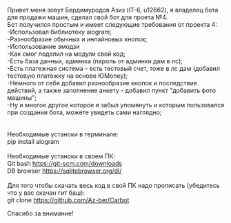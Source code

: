 Привет меня зовут Бердимуродов Азиз (IT-6, u12662), я владелец бота для продажи машин, сделал свой бот для проета №4.<br>
Бот получился простым и имеет следующие требования от проекта 4:<br>
-Использовал библиотеку aiogram;<br>
-Разнообразие обычных и инлайновых кнопок;<br>
-Использование эмодзи<br>
-Как смог поделил на модули свой код;<br>
-Есть база данных, админка (пароль от админки дам в лс);<br>
-Есть платежная система - есть тестовый счет, тоже в лс дам (добавил тестовую платежку на основе ЮMoney);<br>
-Немного от себя добавил разнообразие кнопок и последствие действий, а также заполнение анкету - добавил пункт "добавить фото машины";<br>
-Ну и многое другое которое я забыл упомянуть и которым пользовался при создании бота, можете увидеть сами наглядно;<br>
<br>
<br>
Необходимые устаноки в терминале:<br>
pip install aiogram<br>
<br>
Необходимые устаноки в своем ПК:<br>
Git bash https://git-scm.com/downloads<br>
DB browser https://sqlitebrowser.org/dl/<br>
<br>
Для того чтобы скачать весь код в свой ПК надо прописать (убедитесь что у вас скачан гит баш):<br>
git clone https://github.com/Az-ber/Carbot

Спасибо за внимание!

